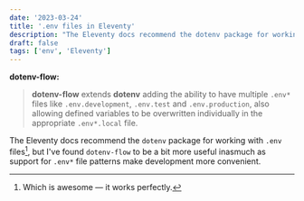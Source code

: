 ```yaml
---
date: '2023-03-24'
title: '.env files in Eleventy'
description: "The Eleventy docs recommend the dotenv package for working with .env files, but I've found dotenv-flow to be a bit more useful inasmuch as support for .env* file patterns make development more convenient."
draft: false
tags: ['env', 'Eleventy']
---
```


**dotenv-flow:**

> **dotenv-flow** extends **dotenv** adding the ability to have multiple `.env*` files like `.env.development`, `.env.test` and `.env.production`, also allowing defined variables to be overwritten individually in the appropriate `.env*.local` file.

The Eleventy docs recommend the `dotenv` package for working with `.env` files[^1], but I've found `dotenv-flow` to be a bit more useful inasmuch as support for `.env*` file patterns make development more convenient.<!-- excerpt -->

[^1]: Which is awesome — it works perfectly.
